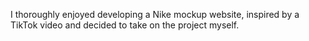 I thoroughly enjoyed developing a Nike mockup website, inspired by a TikTok video and decided to take on the project myself.
